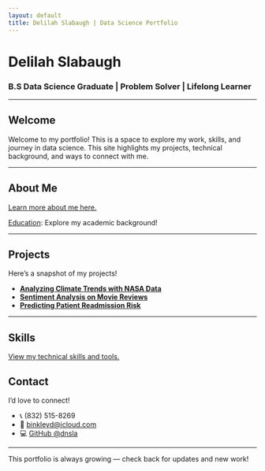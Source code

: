 ```yaml
---
layout: default
title: Delilah Slabaugh | Data Science Portfolio
---
```

<link rel="stylesheet" href="style.css">

<div class="intro">
  <h1>Delilah Slabaugh</h1>
  <h3> B.S Data Science Graduate | Problem Solver | Lifelong Learner</h3>
</div>

---

## Welcome

Welcome to my portfolio! This is a space to explore my work, skills, and journey in data science. This site highlights my projects, technical background, and ways to connect with me.

---

## About Me

[Learn more about me here.](about.md)

[Education](education.md): Explore my academic background!

---

## Projects

Here’s a snapshot of my projects!
- **[Analyzing Climate Trends with NASA Data](projects/nasa-climate.md)**
- **[Sentiment Analysis on Movie Reviews](projects/movie-sentiment.md)**
- **[Predicting Patient Readmission Risk](projects/readmission-risk.md)**

---

## Skills

[View my technical skills and tools.](skills.md)


## Contact

I’d love to connect!
- 📞 (832) 515-8269
- 📧 binkleyd@icloud.com
- 💻 [GitHub @dnsla](https://github.com/dnsla)

---

<div class="footer">
  <p>This portfolio is always growing — check back for updates and new work!</p>
</div>

